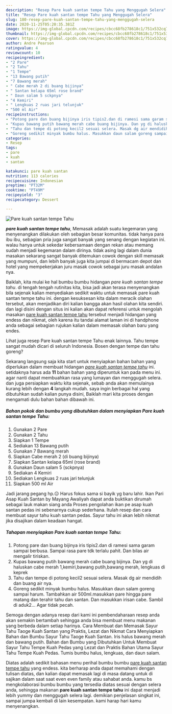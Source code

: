 ```yaml
---
description: "Resep Pare kuah santan tempe Tahu yang Menggugah Selera"
title: "Resep Pare kuah santan tempe Tahu yang Menggugah Selera"
slug: 180-resep-pare-kuah-santan-tempe-tahu-yang-menggugah-selera
date: 2020-11-25T05:20:35.381Z
image: https://img-global.cpcdn.com/recipes/cbcc68fb278618c1/751x532cq70/pare-kuah-santan-tempe-tahu-foto-resep-utama.jpg
thumbnail: https://img-global.cpcdn.com/recipes/cbcc68fb278618c1/751x532cq70/pare-kuah-santan-tempe-tahu-foto-resep-utama.jpg
cover: https://img-global.cpcdn.com/recipes/cbcc68fb278618c1/751x532cq70/pare-kuah-santan-tempe-tahu-foto-resep-utama.jpg
author: Andre Pearson
ratingvalue: 4
reviewcount: 10
recipeingredient:
- "2 Pare"
- "2 Tahu"
- "1 Tempe"
- "13 Bawang putih"
- "7 Bawang merah"
- " Cabe merah 2 di buang bijinya"
- " Santan kelapa 65ml rose brand"
- " Daun salam 5 sckpnya"
- "4 Kemiri"
- " Lengkuas 2 ruas jari telunjuk"
- "500 ml Air"
recipeinstructions:
- "Potong pare dan buang bijinya iris tipis2.dan di ramesi sama garam sampai berbusa. Sampai rasa pare tdk terlalu pahit. Dan bilas air mengalir tiriskan."
- "Kupas bawang putih bawang merah cabe buang bijinya. Dan yg di haluskan cabe merah 1,kemiri,bawang putih,bawang merah, lengkuas di keprek"
- "Tahu dan tempe di potong kecil2 sesuai selera. Masak dg air mendidih dan buang air nya."
- "Goreng sedikit minyak bumbu halus. Masukkan daun salam goreng sampai harum. Tambahkan air 500ml.masukkan pare hingga pare matang dan terahir tahu dan santan. Dan masukkan irisan cabe. Sambil di aduk2... Agar tidak pecah."
categories:
- Resep
tags:
- pare
- kuah
- santan

katakunci: pare kuah santan 
nutrition: 113 calories
recipecuisine: Indonesian
preptime: "PT32M"
cooktime: "PT49M"
recipeyield: "3"
recipecategory: Dessert

---
```



![Pare kuah santan tempe Tahu](https://img-global.cpcdn.com/recipes/cbcc68fb278618c1/751x532cq70/pare-kuah-santan-tempe-tahu-foto-resep-utama.jpg)

<b><i>pare kuah santan tempe tahu</i></b>, Memasak adalah suatu kegemaran yang menyenangkan dilakukan oleh sebagian besar komunitas. tidak hanya para ibu ibu, sebagian pria juga sangat banyak yang senang dengan kegiatan ini. walau hanya untuk sekedar kebersamaan dengan rekan atau memang sudah menjadi kegemaran dalam dirinya. tidak asing lagi dalam dunia masakan sekarang sangat banyak ditemukan cowok dengan skill memasak yang mumpuni, dan lebih banyak juga kita jumpai di bermacam depot dan hotel yang mempekerjakan juru masak cowok sebagai juru masak andalan nya.

Baiklah, kita mulai ke hal bumbu bumbu hidangan <i>pare kuah santan tempe tahu</i>. di tengah tengah rutinitas kita, bisa jadi akan terasa menyenangkan bila sejenak kalian menyediakan sedikit waktu untuk memasak pare kuah santan tempe tahu ini. dengan kesuksesan kita dalam meracik olahan tersebut, akan menjadikan diri kalian bangga akan hasil olahan kita sendiri. dan lagi disini dengan situs ini kalian akan dapat referensi untuk mengolah masakan <u>pare kuah santan tempe tahu</u> tersebut menjadi hidangan yang endess dan nikmat, oleh karena itu tandai alamat laman ini di handphone anda sebagai sebagian rujukan kalian dalam memasak olahan baru yang endes.

Lihat juga resep Pare kuah santan tempe Tahu enak lainnya. Tahu tempe sangat mudah dicari di seluruh Indonesia. Bosen dengan tempe dan tahu goreng?


Sekarang langsung saja kita start untuk menyiapkan bahan bahan yang diperlukan dalam membuat hidangan <u><i>pare kuah santan tempe tahu</i></u> ini. setidaknya harus ada <b>11</b> bahan bahan yang diperuntuk kan pada menu ini. agar nanti dapat membuahkan rasa yang lumayan dan menggugah selera. dan juga persiapkan waktu kita sejenak, sebab anda akan memulainya kurang lebih dengan <b>4</b> langkah mudah. saya ingin berbagai hal yang dibutuhkan sudah kalian punya disini, Baiklah mari kita proses dengan mengamati dulu bahan bahan dibawah ini.

<!--inarticleads1-->

##### Bahan pokok dan bumbu yang dibutuhkan dalam menyiapkan Pare kuah santan tempe Tahu:

1. Gunakan 2 Pare
1. Gunakan 2 Tahu
1. Siapkan 1 Tempe
1. Sediakan 13 Bawang putih
1. Gunakan 7 Bawang merah
1. Siapkan  Cabe merah 2 (di buang bijinya)
1. Siapkan  Santan kelapa 65ml (rose brand)
1. Gunakan  Daun salam 5 (sckpnya)
1. Sediakan 4 Kemiri
1. Sediakan  Lengkuas 2 ruas jari telunjuk
1. Siapkan 500 ml Air


Jadi jarang pegang hp.😑 Harus fokus sama si bayik yg baru lahir. Ikan Pari Asap Kuah Santan by Mayang Awaliyah dapat anda buktikan dirumah sebagai lauk makan siang anda Proses pengolahan ikan pe asap kuah santan pedas ini sebenarnya cukup sederhana. Itulah resep dan cara membuat sayur tahu kuah santan pedas. Sayur tahu ini akan lebih nikmat jika disajikan dalam keadaan hangat. 

<!--inarticleads2-->

##### Tahapan menyiapkan Pare kuah santan tempe Tahu:

1. Potong pare dan buang bijinya iris tipis2.dan di ramesi sama garam sampai berbusa. Sampai rasa pare tdk terlalu pahit. Dan bilas air mengalir tiriskan.
1. Kupas bawang putih bawang merah cabe buang bijinya. Dan yg di haluskan cabe merah 1,kemiri,bawang putih,bawang merah, lengkuas di keprek
1. Tahu dan tempe di potong kecil2 sesuai selera. Masak dg air mendidih dan buang air nya.
1. Goreng sedikit minyak bumbu halus. Masukkan daun salam goreng sampai harum. Tambahkan air 500ml.masukkan pare hingga pare matang dan terahir tahu dan santan. Dan masukkan irisan cabe. Sambil di aduk2... Agar tidak pecah.


Semoga dengan adanya resep dari kami ini pembendaharaan resep anda akan semakin bertambah sehingga anda bisa membuat menu makanan yang berbeda dalam setiap harinya. Cara Membuat dan Memasak Sayur Tahu Taoge Kuah Santan yang Praktis, Lezat dan Nikmat Cara Menyiapkan Bahan dan Bumbu Sayur Tahu Taoge Kuah Santan. Iris halus bawang merah dan bawang putih. Bahan dan Bumbu yang Dibutuhkan Untuk Membuat Sayur Tahu Tempe Kuah Pedas yang Lezat dan Praktis Bahan Utama Sayur Tahu Tempe Kuah Pedas. Tumis bumbu halus, lengkuas, dan daun salam. 

Diatas adalah sedikit bahasan menu perihal bumbu bumbu <u>pare kuah santan tempe tahu</u> yang endess. kita berharap anda dapat memahami dengan tulisan diatas, dan kalian dapat memasak lagi di masa datang untuk di sajikan dalam saat saat even even family atau sahabat anda. kamu bs mengkolaborasi bumbu bumbu yang tersedia diatas sesuai dengan selera anda, sehingga makanan <b>pare kuah santan tempe tahu</b> ini dapat menjadi lebih yummy dan menggugah selera lagi. demikian penjelasan singkat ini, sampai jumpa kembali di lain kesempatan. kami harap hari kamu menyenangkan.
